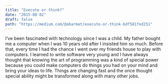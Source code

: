 ```yaml
---
title: "Execute or think?"
date: "2015-08-02"
draft: false
path: "https://medium.com/@abarmat/execute-or-think-bdf581fed251"
---
```


I’ve been fascinated with technology since I was a child. My father bought me a computer when I was 10 years old after I insisted him so much. Before that, every time I had the chance I went over my friends house to play with computers. I learned to write software very young and I have always thought that knowing the art of programming was a kind of special power because you could make computers do things you had on your mind and bring your ideas to life. Things are changing fast and the once thought special ability might be transformed along with many other jobs.
